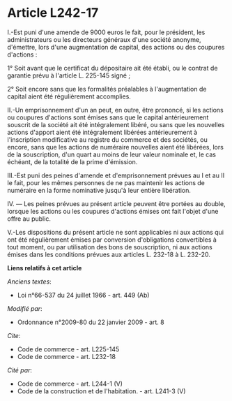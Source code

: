 # Article L242-17

I.-Est puni d'une amende de 9000 euros le fait, pour le président, les administrateurs ou les directeurs généraux d'une
société anonyme, d'émettre, lors d'une augmentation de capital, des actions ou des coupures d'actions : 

1° Soit avant que le certificat du dépositaire ait été établi, ou le contrat de garantie prévu à l'article L. 225-145
signé ; 

2° Soit encore sans que les formalités préalables à l'augmentation de capital aient été régulièrement accomplies. 

II.-Un emprisonnement d'un an peut, en outre, être prononcé, si les actions ou coupures d'actions sont émises sans que le
capital antérieurement souscrit de la société ait été intégralement libéré, ou sans que les nouvelles actions d'apport aient
été intégralement libérées antérieurement à l'inscription modificative au registre du commerce et des sociétés, ou encore,
sans que les actions de numéraire nouvelles aient été libérées, lors de la souscription, d'un quart au moins de leur valeur
nominale et, le cas échéant, de la totalité de la prime d'émission. 

III.-Est puni des peines d'amende et d'emprisonnement prévues au I et au II le fait, pour les mêmes personnes de ne pas
maintenir les actions de numéraire en la forme nominative jusqu'à leur entière libération. 

IV. ― Les peines prévues au présent article peuvent être portées au double, lorsque les actions ou les coupures d'actions
émises ont fait l'objet d'une offre au public.

V.-Les dispositions du présent article ne sont applicables ni aux actions qui ont été régulièrement émises par conversion
d'obligations convertibles à tout moment, ou par utilisation des bons de souscription, ni aux actions émises dans les
conditions prévues aux articles L. 232-18 à L. 232-20.

**Liens relatifs à cet article**

_Anciens textes_:

  - Loi n°66-537 du 24 juillet 1966 - art. 449 (Ab)

_Modifié par_:

  - Ordonnance n°2009-80 du 22 janvier 2009 - art. 8

_Cite_:

  - Code de commerce - art. L225-145
  - Code de commerce - art. L232-18

_Cité par_:

  - Code de commerce - art. L244-1 (V)
  - Code de la construction et de l'habitation. - art. L241-3 (V)
